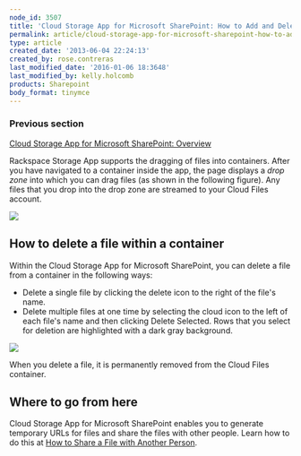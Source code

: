 ```yaml
---
node_id: 3507
title: 'Cloud Storage App for Microsoft SharePoint: How to Add and Delete Files in a Container'
permalink: article/cloud-storage-app-for-microsoft-sharepoint-how-to-add-a-file-to-a-container
type: article
created_date: '2013-06-04 22:24:13'
created_by: rose.contreras
last_modified_date: '2016-01-06 18:3648'
last_modified_by: kelly.holcomb
products: Sharepoint
body_format: tinymce
---
```


### Previous section

[Cloud Storage App for Microsoft SharePoint:
Overview](http://www.rackspace.com/knowledge_center/article/cloud-storage-app-for-microsoft-sharepoint-overview)

Rackspace Storage App supports the dragging of files into containers.
After you have navigated to a container inside the app, the page
displays a *drop zone* into which you can drag files (as shown in the
following figure). Any files that you drop into the drop zone are
streamed to your Cloud Files account.

![](/knowledge_center/sites/default/files/field/image/Fig%20--%20Add%20File_0.jpg)

How to delete a file within a container
---------------------------------------

Within the Cloud Storage App for Microsoft SharePoint, you can delete a
file from a container in the following ways:

-   Delete a single file by clicking the delete icon to the right of the
    file's name.
-   Delete multiple files at one time by selecting the cloud icon to the
    left of each file's name and then clicking Delete Selected. Rows
    that you select for deletion are highlighted with a dark gray
    background.

![](/knowledge_center/sites/default/files/field/image/Fig%20--%20Delete%20Files.jpg)

When you delete a file, it is permanently removed from the Cloud Files
container.

Where to go from here
---------------------

Cloud Storage App for Microsoft SharePoint enables you to generate
temporary URLs for files and share the files with other people. Learn
how to do this at [How to Share a File with Another
Person](http://www.rackspace.com/knowledge_center/article/cloud-storage-app-for-microsoft-sharepoint-how-to-share-a-file-with-another-person).

